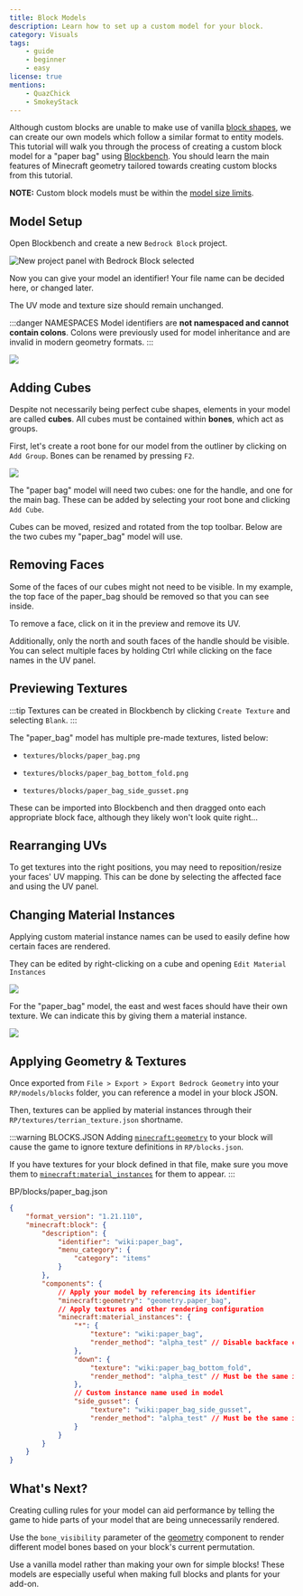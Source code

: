```yaml
---
title: Block Models
description: Learn how to set up a custom model for your block.
category: Visuals
tags:
    - guide
    - beginner
    - easy
license: true
mentions:
    - QuazChick
    - SmokeyStack
---
```


Although custom blocks are unable to make use of vanilla [block shapes](/blocks/block-shapes), we can create our own models which follow a similar format to entity models.
This tutorial will walk you through the process of creating a custom block model for a "paper bag" using [Blockbench](https://blockbench.net).
You should learn the main features of Minecraft geometry tailored towards creating custom blocks from this tutorial.

**NOTE:** Custom block models must be within the [model size limits](/blocks/block-components#geometry).

## Model Setup

Open Blockbench and create a new `Bedrock Block` project.

![New project panel with Bedrock Block selected](/assets/images/blocks/block-models/new_project.png)

Now you can give your model an identifier! Your file name can be decided here, or changed later.

The UV mode and texture size should remain unchanged.

:::danger NAMESPACES
Model identifiers are **not namespaced and cannot contain colons**.
Colons were previously used for model inheritance and are invalid in modern geometry formats.
:::

![](/assets/images/blocks/block-models/project_settings.png)

## Adding Cubes

Despite not necessarily being perfect cube shapes, elements in your model are called **cubes**.
All cubes must be contained within **bones**, which act as groups.

First, let's create a root bone for our model from the outliner by clicking on `Add Group`.
Bones can be renamed by pressing `F2`.

![](/assets/images/blocks/block-models/root_bone.png)

The "paper bag" model will need two cubes: one for the handle, and one for the main bag.
These can be added by selecting your root bone and clicking `Add Cube`.

<WikiImage src="/assets/images/blocks/block-models/new_cube.png" alt width="600" class="my-4" />

Cubes can be moved, resized and rotated from the top toolbar.
Below are the two cubes my "paper_bag" model will use.

<WikiImage src="/assets/images/blocks/block-models/paper_bag_cubes.png" alt="" width="300" />

## Removing Faces

Some of the faces of our cubes might not need to be visible.
In my example, the top face of the paper_bag should be removed so that you can see inside.

To remove a face, click on it in the preview and remove its UV.

<WikiImage src="/assets/images/blocks/block-models/paper_bag_top_removed.png" alt="" width="600" />

Additionally, only the north and south faces of the handle should be visible.
You can select multiple faces by holding Ctrl while clicking on the face names in the UV panel.

<WikiImage
    src="/assets/images/blocks/block-models/paper_bag_handle_faces_removed.png"
    alt=""
    width="600"
/>

## Previewing Textures

:::tip
Textures can be created in Blockbench by clicking `Create Texture` and selecting `Blank`.
:::

The "paper_bag" model has multiple pre-made textures, listed below:

-   `textures/blocks/paper_bag.png`

    <WikiImage
        src="/assets/images/blocks/block-models/paper_bag.png"
        style="background-color: rgb(0,0,0,0.15);"
        pixelated
        width="128"
    />

-   `textures/blocks/paper_bag_bottom_fold.png`

    <WikiImage
        src="/assets/images/blocks/block-models/paper_bag_bottom_fold.png"
        style="background-color: rgb(0,0,0,0.15);"
        pixelated
        width="128"
    />

-   `textures/blocks/paper_bag_side_gusset.png`

    <WikiImage
        src="/assets/images/blocks/block-models/paper_bag_side_gusset.png"
        style="background-color: rgb(0,0,0,0.15);"
        pixelated
        width="128"
    />

These can be imported into Blockbench and then dragged onto each appropriate block face, although they likely won't look quite right...

<WikiImage
    src="/assets/images/blocks/block-models/preview_textures_applied.png"
    alt=""
    width="300"
/>

## Rearranging UVs

To get textures into the right positions, you may need to reposition/resize your faces' UV mapping.
This can be done by selecting the affected face and using the UV panel.

<WikiImage src="/assets/images/blocks/block-models/paper_bag_handle_uv.png" alt="" width="300" />

<WikiImage src="/assets/images/blocks/block-models/paper_bag_final.png" alt="" width="300" />

## Changing Material Instances

Applying custom material instance names can be used to easily define how certain faces are rendered.

They can be edited by right-clicking on a cube and opening `Edit Material Instances`

![](/assets/images/blocks/block-models/select_edit_material_instances.png)

For the "paper_bag" model, the east and west faces should have their own texture.
We can indicate this by giving them a material instance.

![](/assets/images/blocks/block-models/edit_material_instances.png)

## Applying Geometry & Textures

Once exported from `File > Export > Export Bedrock Geometry` into your `RP/models/blocks` folder, you can reference a model in your block JSON.

Then, textures can be applied by material instances through their `RP/textures/terrian_texture.json` shortname.

:::warning BLOCKS.JSON
Adding [`minecraft:geometry`](/blocks/block-components#geometry) to your block will cause the game to ignore texture definitions in `RP/blocks.json`.

If you have textures for your block defined in that file, make sure you move them to [`minecraft:material_instances`](/blocks/block-components#material-instances) for them to appear.
:::

<CodeHeader>BP/blocks/paper_bag.json</CodeHeader>

```json
{
    "format_version": "1.21.110",
    "minecraft:block": {
        "description": {
            "identifier": "wiki:paper_bag",
            "menu_category": {
                "category": "items"
            }
        },
        "components": {
            // Apply your model by referencing its identifier
            "minecraft:geometry": "geometry.paper_bag",
            // Apply textures and other rendering configuration
            "minecraft:material_instances": {
                "*": {
                    "texture": "wiki:paper_bag",
                    "render_method": "alpha_test" // Disable backface culling and allow transparency
                },
                "down": {
                    "texture": "wiki:paper_bag_bottom_fold",
                    "render_method": "alpha_test" // Must be the same in all instances
                },
                // Custom instance name used in model
                "side_gusset": {
                    "texture": "wiki:paper_bag_side_gusset",
                    "render_method": "alpha_test" // Must be the same in all instances
                }
            }
        }
    }
}
```

## What's Next?

<CardGrid>
<Card
    title="Create Culling Rules"
    link="/blocks/block-culling"
    image="/assets/images/icons/crafting_table.png"
>

Creating culling rules for your model can aid performance by telling the game to hide parts of your model that are being unnecessarily rendered.

</Card>
<Card
    title="Conditional Bones"
    link="/blocks/block-components#bone-visibility"
    image="/assets/images/icons/levers.png"
>

Use the `bone_visibility` parameter of the [geometry](/blocks/block-components#geometry) component to render different model bones based on your block's current permutation.

</Card>
<Card
    title="Vanilla Models"
    link="/blocks/vanilla-block-models"
    image="/assets/images/icons/diamond_ore.png"
>

Use a vanilla model rather than making your own for simple blocks!
These models are especially useful when making full blocks and plants for your add-on.

</Card>
</CardGrid>
